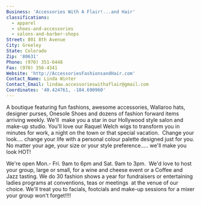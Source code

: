 ```yaml
---
Business: 'Accessories With A Flair!...and Hair'
classifications:
  - apparel
  - shoes-and-accessories
  - salons-and-barber-shops
Street: 801 8th Avenue
City: Greeley
State: Colorado
Zip: '80631'
Phone: (970) 351-6448
Fax: (970) 356-4341
Website: 'http://AccessoriesFashionsandHair.com'
Contact_Name: Linda Winter
Contact_Email: lindaw.accessorieswithaflair@gmail.com
Coordinates: '40.424761, -104.690960'
---
```



A boutique featuring fun fashions, awesome accessories, Wallaroo hats, designer purses, Onesole Shoes and dozens of fashion forward items arriving weekly. We'll &nbsp;make you a star in our Hollywood style salon and make-up studio. You'll love our Raquel Welch wigs to transform you in minutes for work, a night on the town or that special vacation. &nbsp;Change your look.... change your life with a personal colour palette designed just for you. No matter your age, your size or your style preference..... we'll make you look HOT!

We're open Mon.- Fri. 9am to 6pm and Sat. 9am to 3pm. &nbsp;We'd love to host your group, large or small, for a wine and cheese event or a Coffee and Jazz tasting. We do 30 fashion shows a year for fundraisers or entertaining ladies programs at conventions, teas or meetings &nbsp;at the venue of our choice. We'll treat you to facials, footcials and make-up sessions for a mixer your group won't forget!!!!